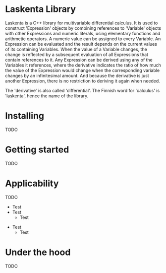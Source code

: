 # Laskenta Library

Laskenta is a C++ library for multivariable differential calculus.  It is used to construct 'Expression' objects by combining references to 'Variable' objects with other Expressions and numeric literals, using elementary functions and arithmetic operators.  A numeric value can be assigned to every Variable.  An Expression can be evaluated and the result depends on the current values of its containing Variables.  When the value of a Variable changes, the change is reflected by a subsequent evaluation of all Expressions that contain references to it.  Any Expression can be derived using any of the Variables it references, where the derivative indicates the ratio of how much the value of the Expression would change when the corresponding variable changes by an infinitesimal amount.  And because the derivative is just another Expression, there is no restriction to deriving it again when needed.

The 'derivative' is also called 'differential'.  The Finnish word for 'calculus' is 'laskenta', hence the name of the library.

# Installing
TODO

# Getting started
TODO

# Applicability
TODO
* Test
* Test
  * Test
- Test
  - Test

# Under the hood
TODO
